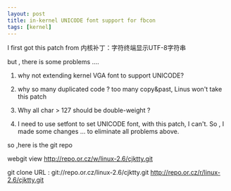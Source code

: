 ```yaml
---
layout: post
title: in-kernel UNICODE font support for fbcon
tags: [kernel]
---
```


I first got this patch from 内核补丁：字符终端显示UTF-8字符串

but , there is some problems .... 

1) why not extending kernel VGA font to support UNICODE?

2) why so many duplicated code ? too many copy&past,  Linus 
      won't take this patch

3) Why all char  > 127 should be double-weight ?

4) I need to use setfont to set UNICODE font, with this patch,
    I can't. So , I made some changes ... 
    to eliminate all problems above.

so ,here is the git repo 

webgit view 
http://repo.or.cz/w/linux-2.6/cjktty.git

git clone URL :
   git://repo.or.cz/linux-2.6/cjktty.git
   http://repo.or.cz/r/linux-2.6/cjktty.git
